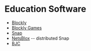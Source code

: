 # Education Software

* [Blockly](https://developers.google.com/blockly/)
* [Blockly Games](https://blockly-games.appspot.com/)
* [Snap](http://snap.berkeley.edu/)
* [NetsBlox](https://netsblox.org/) -- distributed Snap
* [BJC](http://bjc.berkeley.edu/website/curriculum.html)
